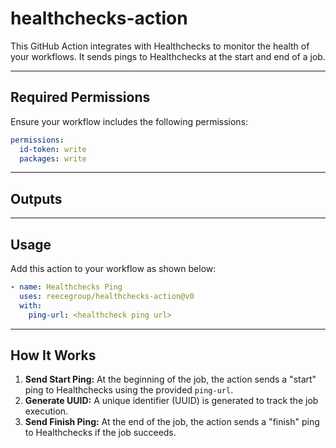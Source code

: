 # healthchecks-action

This GitHub Action integrates with Healthchecks to monitor the health of your workflows. It sends pings to Healthchecks at the start and end of a job.

---

## Required Permissions

Ensure your workflow includes the following permissions:

```yaml
permissions:
  id-token: write
  packages: write
```

---

## Outputs



---

## Usage

Add this action to your workflow as shown below:

```yaml
- name: Healthchecks Ping
  uses: reecegroup/healthchecks-action@v0
  with:
    ping-url: <healthcheck ping url>
```

---

## How It Works

1. **Send Start Ping:** At the beginning of the job, the action sends a "start" ping to Healthchecks using the provided `ping-url`.
2. **Generate UUID:** A unique identifier (UUID) is generated to track the job execution.
3. **Send Finish Ping:** At the end of the job, the action sends a "finish" ping to Healthchecks if the job succeeds.
